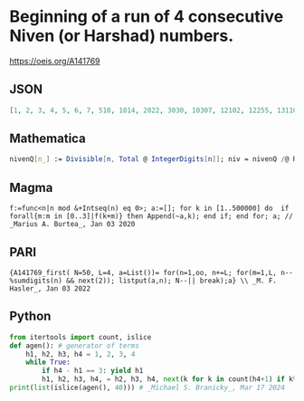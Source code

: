 # Beginning of a run of 4 consecutive Niven \(or Harshad\) numbers\.
https://oeis.org/A141769
## JSON
```JSON
[1, 2, 3, 4, 5, 6, 7, 510, 1014, 2022, 3030, 10307, 12102, 12255, 13110, 60398, 61215, 93040, 100302, 101310, 110175, 122415, 127533, 131052, 131053, 196447, 201102, 202110, 220335, 223167, 245725, 255045, 280824, 306015, 311232, 318800, 325600, 372112, 455422]
```
## Mathematica
```Mathematica
nivenQ[n_] := Divisible[n, Total @ IntegerDigits[n]]; niv = nivenQ /@ Range[4]; seq = {}; Do[niv = Join[Rest[niv], {nivenQ[k]}]; If[And @@ niv, AppendTo[seq, k - 3]], {k, 4, 5*10^5}]; seq (* _Amiram Eldar_, Jan 03 2020 *)
```
## Magma
```Magma
f:=func<n|n mod &+Intseq(n) eq 0>; a:=[]; for k in [1..500000] do  if forall{m:m in [0..3]|f(k+m)} then Append(~a,k); end if; end for; a; // _Marius A. Burtea_, Jan 03 2020
```
## PARI
```PARI
{A141769_first( N=50, L=4, a=List())= for(n=1,oo, n+=L; for(m=1,L, n--%sumdigits(n) && next(2)); listput(a,n); N--|| break);a} \\ _M. F. Hasler_, Jan 03 2022
```
## Python
```Python
from itertools import count, islice
def agen(): # generator of terms
    h1, h2, h3, h4 = 1, 2, 3, 4
    while True:
        if h4 - h1 == 3: yield h1
        h1, h2, h3, h4, = h2, h3, h4, next(k for k in count(h4+1) if k%sum(map(int, str(k))) == 0)
print(list(islice(agen(), 40))) # _Michael S. Branicky_, Mar 17 2024
```
